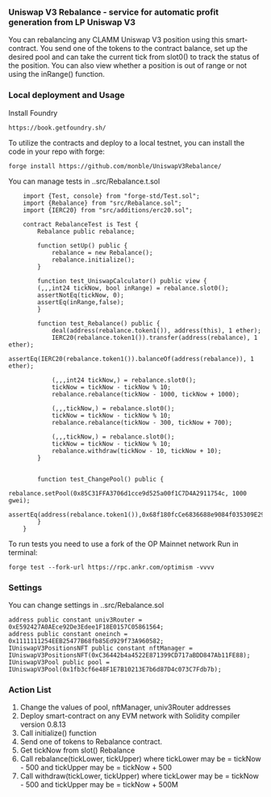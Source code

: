 ### Uniswap V3 Rebalance - service for automatic profit generation from LP Uniswap V3
You can rebalancing any CLAMM Uniswap V3 position using this smart-contract. You send one of the tokens to the contract balance, set up the desired pool and can take the current tick from slot0() to track the status of the position. You can also view whether a position is out of range or not using the inRange() function.
### Local deployment and Usage
Install Foundry
```
https://book.getfoundry.sh/
```
To utilize the contracts and deploy to a local testnet, you can install the code in your repo with forge:
```
forge install https://github.com/monble/UniswapV3Rebalance/
```
You can manage tests in ..src/Rebalance.t.sol
```solidity
    import {Test, console} from "forge-std/Test.sol";
    import {Rebalance} from "src/Rebalance.sol";
    import {IERC20} from "src/additions/erc20.sol";
    
    contract RebalanceTest is Test {
        Rebalance public rebalance;
    
        function setUp() public {
            rebalance = new Rebalance();
            rebalance.initialize();
        }
    
        function test_UniswapCalculator() public view {
        (,,,int24 tickNow, bool inRange) = rebalance.slot0();
        assertNotEq(tickNow, 0);
        assertEq(inRange,false);
        }
    
        function test_Rebalance() public {
            deal(address(rebalance.token1()), address(this), 1 ether);
            IERC20(rebalance.token1()).transfer(address(rebalance), 1 ether);
            assertEq(IERC20(rebalance.token1()).balanceOf(address(rebalance)), 1 ether);
    
            (,,,int24 tickNow,) = rebalance.slot0();
            tickNow = tickNow - tickNow % 10;
            rebalance.rebalance(tickNow - 1000, tickNow + 1000);
    
            (,,,tickNow,) = rebalance.slot0();
            tickNow = tickNow - tickNow % 10;
            rebalance.rebalance(tickNow - 300, tickNow + 700);
    
            (,,,tickNow,) = rebalance.slot0();
            tickNow = tickNow - tickNow % 10;
            rebalance.withdraw(tickNow - 10, tickNow + 10);
        }
    
    
        function test_ChangePool() public {
            rebalance.setPool(0x85C31FFA3706d1cce9d525a00f1C7D4A2911754c, 1000 gwei);
            assertEq(address(rebalance.token1()),0x68f180fcCe6836688e9084f035309E29Bf0A2095);
        }
    }
```
To run tests you need to use a fork of the OP Mainnet network
Run in terminal: 
```
forge test --fork-url https://rpc.ankr.com/optimism -vvvv
```
### Settings
You can change settings in ..src/Rebalance.sol
```solidity
address public constant univ3Router = 0xE592427A0AEce92De3Edee1F18E0157C05861564;
address public constant oneinch = 0x1111111254EEB25477B68fb85Ed929f73A960582;
IUniswapV3PositionsNFT public constant nftManager = IUniswapV3PositionsNFT(0xC36442b4a4522E871399CD717aBDD847Ab11FE88);
IUniswapV3Pool public pool = IUniswapV3Pool(0x1fb3cf6e48F1E7B10213E7b6d87D4c073C7Fdb7b);
```

### Action List
1. Change the values of pool, nftManager, univ3Router addresses
2. Deploy smart-contract on any EVM network with Solidity compiler version 0.8.13
3. Call initialize() function
4. Send one of tokens to Rebalance contract.
5. Get tickNow from slot() Rebalance
6. Call rebalance(tickLower, tickUpper) where tickLower may be = tickNow - 500 and tickUpper may be = tickNow + 500
7. Call withdraw(tickLower, tickUpper) where tickLower may be = tickNow - 500 and tickUpper may be = tickNow + 500M
